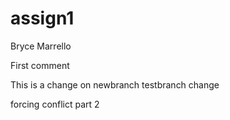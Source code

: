# assign1
Bryce Marrello

First comment

This is a change on newbranch
testbranch change

forcing conflict part 2
